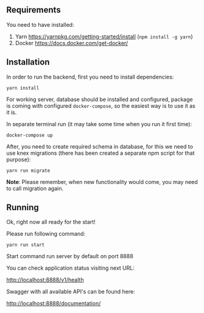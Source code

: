 ## Requirements

You need to have installed:

1. Yarn https://yarnpkg.com/getting-started/install (`npm install -g yarn`)
2. Docker https://docs.docker.com/get-docker/

## Installation

In order to run the backend, first you need to install dependencies:

```shell
yarn install
```

For working server, database should be installed and configured, package is coming with configured `docker-compose`, so the easiest way is to use it as it is.

In separate terminal run (it may take some time when you run it first time):

```shell
docker-compose up
```

After, you need to create required schema in database, for this we need to use knex migrations (there has been created a separate npm script for that purpose):

```shell
yarn run migrate
```

**Note**: Please remember, when new functionality would come, you may need to call migration again.

## Running

Ok, right now all ready for the start!

Please run following command:

```shell
yarn run start
```

Start command run server by default on port 8888

You can check application status visiting next URL:

[http://localhost:8888/v1/health]()

Swagger with all available API's can be found here:

[http://localhost:8888/documentation/]()
